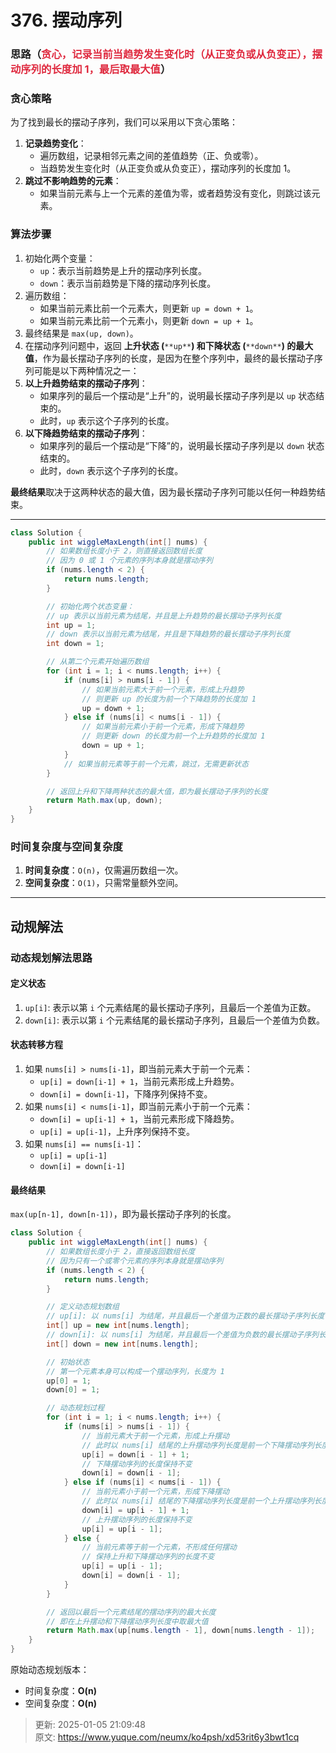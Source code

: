 # 376. 摆动序列

### 思路（<font style="color:#DF2A3F;">贪心，记录当前当趋势发生变化时（从正变负或从负变正），摆动序列的长度加 1，最后取最大值</font>）
### 贪心策略
为了找到最长的摆动子序列，我们可以采用以下贪心策略：

1. **记录趋势变化**：
    - 遍历数组，记录相邻元素之间的差值趋势（正、负或零）。
    - 当趋势发生变化时（从正变负或从负变正），摆动序列的长度加 1。
2. **跳过不影响趋势的元素**：
    - 如果当前元素与上一个元素的差值为零，或者趋势没有变化，则跳过该元素。

### 算法步骤
1. 初始化两个变量：
    - `up`：表示当前趋势是上升的摆动序列长度。
    - `down`：表示当前趋势是下降的摆动序列长度。
2. 遍历数组：
    - 如果当前元素比前一个元素大，则更新 `up = down + 1`。
    - 如果当前元素比前一个元素小，则更新 `down = up + 1`。
3. 最终结果是 `max(up, down)`。
4. 在摆动序列问题中，返回 **上升状态 (**`**up**`**) 和下降状态 (**`**down**`**) 的最大值**，作为最长摆动子序列的长度，是因为在整个序列中，最终的最长摆动子序列可能是以下两种情况之一：
5. **以上升趋势结束的摆动子序列**：
    - 如果序列的最后一个摆动是“上升”的，说明最长摆动子序列是以 `up` 状态结束的。
    - 此时，`up` 表示这个子序列的长度。
6. **以下降趋势结束的摆动子序列**：
    - 如果序列的最后一个摆动是“下降”的，说明最长摆动子序列是以 `down` 状态结束的。
    - 此时，`down` 表示这个子序列的长度。

**最终结果**取决于这两种状态的最大值，因为最长摆动子序列可能以任何一种趋势结束。

---

```java
class Solution {
    public int wiggleMaxLength(int[] nums) {
        // 如果数组长度小于 2，则直接返回数组长度
        // 因为 0 或 1 个元素的序列本身就是摆动序列
        if (nums.length < 2) {
            return nums.length;
        }

        // 初始化两个状态变量：
        // up 表示以当前元素为结尾，并且是上升趋势的最长摆动子序列长度
        int up = 1;
        // down 表示以当前元素为结尾，并且是下降趋势的最长摆动子序列长度
        int down = 1;

        // 从第二个元素开始遍历数组
        for (int i = 1; i < nums.length; i++) {
            if (nums[i] > nums[i - 1]) {
                // 如果当前元素大于前一个元素，形成上升趋势
                // 则更新 up 的长度为前一个下降趋势的长度加 1
                up = down + 1;
            } else if (nums[i] < nums[i - 1]) {
                // 如果当前元素小于前一个元素，形成下降趋势
                // 则更新 down 的长度为前一个上升趋势的长度加 1
                down = up + 1;
            }
            // 如果当前元素等于前一个元素，跳过，无需更新状态
        }

        // 返回上升和下降两种状态的最大值，即为最长摆动子序列的长度
        return Math.max(up, down);
    }
}

```

### 时间复杂度与空间复杂度
1. **时间复杂度**：`O(n)`，仅需遍历数组一次。
2. **空间复杂度**：`O(1)`，只需常量额外空间。

---

## 动规解法
### 动态规划解法思路
#### 定义状态
1. `up[i]`: 表示以第 `i` 个元素结尾的最长摆动子序列，且最后一个差值为正数。
2. `down[i]`: 表示以第 `i` 个元素结尾的最长摆动子序列，且最后一个差值为负数。

#### 状态转移方程
1. 如果 `nums[i] > nums[i-1]`，即当前元素大于前一个元素：
    - `up[i] = down[i-1] + 1`，当前元素形成上升趋势。
    - `down[i] = down[i-1]`，下降序列保持不变。
2. 如果 `nums[i] < nums[i-1]`，即当前元素小于前一个元素：
    - `down[i] = up[i-1] + 1`，当前元素形成下降趋势。
    - `up[i] = up[i-1]`，上升序列保持不变。
3. 如果 `nums[i] == nums[i-1]`：
    - `up[i] = up[i-1]`
    - `down[i] = down[i-1]`

#### 最终结果
`max(up[n-1], down[n-1])`，即为最长摆动子序列的长度。

```java
class Solution {
    public int wiggleMaxLength(int[] nums) {
        // 如果数组长度小于 2，直接返回数组长度
        // 因为只有一个或零个元素的序列本身就是摆动序列
        if (nums.length < 2) {
            return nums.length;
        }

        // 定义动态规划数组
        // up[i]: 以 nums[i] 为结尾，并且最后一个差值为正数的最长摆动子序列长度
        int[] up = new int[nums.length];
        // down[i]: 以 nums[i] 为结尾，并且最后一个差值为负数的最长摆动子序列长度
        int[] down = new int[nums.length];

        // 初始状态
        // 第一个元素本身可以构成一个摆动序列，长度为 1
        up[0] = 1;
        down[0] = 1;

        // 动态规划过程
        for (int i = 1; i < nums.length; i++) {
            if (nums[i] > nums[i - 1]) {
                // 当前元素大于前一个元素，形成上升摆动
                // 此时以 nums[i] 结尾的上升摆动序列长度是前一个下降摆动序列长度加 1
                up[i] = down[i - 1] + 1;
                // 下降摆动序列的长度保持不变
                down[i] = down[i - 1];
            } else if (nums[i] < nums[i - 1]) {
                // 当前元素小于前一个元素，形成下降摆动
                // 此时以 nums[i] 结尾的下降摆动序列长度是前一个上升摆动序列长度加 1
                down[i] = up[i - 1] + 1;
                // 上升摆动序列的长度保持不变
                up[i] = up[i - 1];
            } else {
                // 当前元素等于前一个元素，不形成任何摆动
                // 保持上升和下降摆动序列的长度不变
                up[i] = up[i - 1];
                down[i] = down[i - 1];
            }
        }

        // 返回以最后一个元素结尾的摆动序列的最大长度
        // 即在上升摆动和下降摆动序列长度中取最大值
        return Math.max(up[nums.length - 1], down[nums.length - 1]);
    }
}

```

 原始动态规划版本：

+ 时间复杂度：**O(n)**
+ 空间复杂度：**O(n)**



> 更新: 2025-01-05 21:09:48  
> 原文: <https://www.yuque.com/neumx/ko4psh/xd53rit6y3bwt1cq>